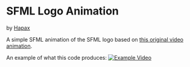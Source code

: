 # SFML Logo Animation
by [Hapax](https://github.com/Hapaxia)

A simple SFML animation of the SFML logo based on [this original video animation](https://www.youtube.com/watch?v=1y1W1_O0PR0).

An example of what this code produces:
[![Example Video](http://img.youtube.com/vi/vp1TMtuBlcA/0.jpg)](https://www.youtube.com/watch?v=vp1TMtuBlcA)
